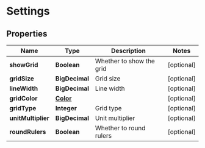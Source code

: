 

# Settings


## Properties

| Name | Type | Description | Notes |
|------------ | ------------- | ------------- | -------------|
|**showGrid** | **Boolean** | Whether to show the grid |  [optional] |
|**gridSize** | **BigDecimal** | Grid size |  [optional] |
|**lineWidth** | **BigDecimal** | Line width |  [optional] |
|**gridColor** | [**Color**](Color.md) |  |  [optional] |
|**gridType** | **Integer** | Grid type |  [optional] |
|**unitMultiplier** | **BigDecimal** | Unit multiplier |  [optional] |
|**roundRulers** | **Boolean** | Whether to round rulers |  [optional] |



